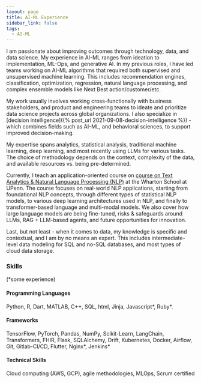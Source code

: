 ```yaml
---
layout: page
title: AI-ML Experience
sidebar_link: false
tags:
  - AI-ML
---
```


I am passionate about improving outcomes through technology, data, and data science. My experience in AI-ML ranges from ideation to implementation, ML-Ops, and generative AI. In my previous roles, I have led teams working on AI-ML algorithms that required both supervised and unsupervised machine learning. This includes recommendation engines, classification, optimization, regression, natural language processing, and complex ensemble models like Next Best action/customer/etc.

My work usually involves working cross-functionally with business stakeholders, and product and engineering teams to ideate and prioritize data science projects across global organizations. I also specialize in [decision intelligence]({% post_url 2021-09-08-decision-intelligence %}) - which combines fields such as AI-ML, and behavioral sciences, to support improved decision-making.

My expertise spans analytics, statistical analysis, traditional machine learning, deep learning, and most recently using LLMs for various tasks. The choice of methodology depends on the context, complexity of the data, and available resources vs. being pre-determined.

Currently, I teach an application-oriented course on [course on Text Analytics & Natural Language Processing (NLP)](/assets/md/wharton-course) at the Wharton School at UPenn. The course focuses on real-world NLP applications, starting from foundational NLP concepts, through different types of statistical NLP models, to various deep learning architectures used in NLP, and finally to transformer-based language and multi-modal models. We also cover how large language models are being fine-tuned, risks & safeguards around LLMs, RAG + LLM-based agents, and future opportunities for innovation.

Last, but not least - when it comes to data, my knowledge is specific and contextual, and I am by no means an expert. This includes intermediate-level data modeling for SQL and no-SQL databases, and most types of cloud data storage.

### Skills
(\*some experience)

#### Programming Languages
Python, R, Dart, MATLAB, C++, SQL, html, Jinja, Javascript\*, Ruby\*.

#### Frameworks
TensorFlow, PyTorch, Pandas, NumPy, Scikit-Learn, LangChain, Transformers, FHIR, Flask, SQLAlchemy, Drift, Kubernetes, Docker, Airflow, Git, Gitlab-CI/CD,  Flutter, Nginx\*, Jenkins\*

#### Technical Skills 
Cloud computing (AWS, GCP), agile methodologies, MLOps, Scrum certified
